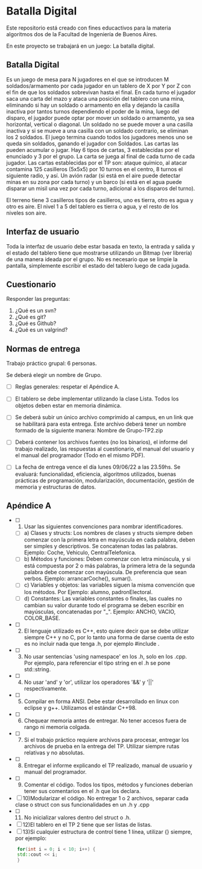 # Batalla Digital
Este repositorio está creado con fines educactivos para la materia algoritmos dos de la Facultad de Ingeniería de Buenos Aires.

En este proyecto se trabajará en un juego: La batalla digital.

## Batalla Digital
Es un juego de mesa para N jugadores en el que se introducen M soldados/armamento por cada jugador en un tablero de X por Y por Z con el fin de que los soldados sobrevivan hasta el final.
En cada turno el jugador saca una carta del mazo y ataca una posición del tablero con una mina, eliminando si hay un soldado o armamento en ella y
dejando la casilla inactiva por tantos turnos dependiendo el poder de la mina, luego del disparo, el jugador puede optar por mover un soldado o armamento, ya sea horizontal, vertical o diagonal.
Un soldado no se puede mover a una casilla inactiva y si se mueve a una casilla con un soldado contrario, se eliminan los 2 soldados.
El juego termina cuando todos los jugadores menos uno se queda sin soldados, ganando el jugador con Soldados. Las cartas las pueden
acumular o jugar. Hay 6 tipos de cartas, 3 establecidas por el enunciado y 3 por el grupo.
La carta se juega al final de cada turno de cada jugador.
Las cartas establecidas por el TP son:
ataque químico, al atacar contamina 125 casilleros (5x5x5) por 10 turnos en el centro, 8 turnos
el siguiente radio, y así. Un avión radar (si está en el aire puede detectar minas en su zona por
cada turno) y un barco (si está en el agua puede disparar un misil una vez por cada turno,
adicional a los disparos del turno).

El terreno tiene 3 casilleros tipos de casilleros, uno es tierra, otro es agua y otro es aire.
El nivel 1 a 5 del tablero es tierra o agua, y el resto de los niveles son aire.
## Interfaz de usuario
Toda la interfaz de usuario debe estar basada en texto, la entrada y salida y el estado
del tablero tiene que mostrarse utilizando un Bitmap (ver librería) de una manera ideada por el
grupo.
No es necesario que se limpie la pantalla, simplemente escribir el estado del tablero
luego de cada jugada.

## Cuestionario
Responder las preguntas:
1.   ¿Qué es un svn?
2.   ¿Qué es git?
3.   ¿Qué es Github?
4.   ¿Qué es un valgrind?


## Normas de entrega
Trabajo práctico grupal: 6 personas.

Se deberá elegir un nombre de Grupo.

- [ ] Reglas generales: respetar el Apéndice A.

- [ ] El tablero se debe implementar utilizando la clase Lista. Todos los objetos deben estar
en memoria dinámica.
- [ ] Se deberá subir un único archivo comprimido al campus, en un link que se habilitará
para esta entrega. Este archivo deberá tener un nombre formado de la siguiente manera:
Nombre de Grupo-TP2.zip
- [ ]  Deberá contener los archivos fuentes (no los binarios), el informe del trabajo realizado,
las respuestas al cuestionario, el manual del usuario y el manual del programador (Todo en el
mismo PDF).

- [ ] La fecha de entrega vence el día lunes 09/06/22 a las 23.59hs.
Se evaluará: funcionalidad, eficiencia, algoritmos utilizados, buenas prácticas de programación,
modularización, documentación, gestión de memoria y estructuras de datos.

## Apéndice A
- [ ] 1) Usar las siguientes convenciones para nombrar identificadores.
    - [ ] a) Clases y structs: Los nombres de clases y structs siempre deben comenzar con
        la primera letra en mayúscula en cada palabra, deben ser simples y descriptivos.
        Se concatenan todas las palabras. Ejemplo: Coche, Vehiculo, CentralTelefonica.
    - [ ] b) Métodos y funciones: Deben comenzar con letra minúscula, y si está compuesta
    por 2 o más palabras, la primera letra de la segunda palabra debe comenzar con
    mayúscula. De preferencia que sean verbos. Ejemplo: arrancarCoche(), sumar().
    - [ ] c) Variables y objetos: las variables siguen la misma convención que los métodos.
        Por Ejemplo: alumno, padronElectoral.
    - [ ] d) Constantes: Las variables constantes o finales, las cuales no cambian su valor
        durante todo el programa se deben escribir en mayúsculas, concatenadas por
        "_". Ejemplo: ANCHO, VACIO, COLOR_BASE.
- [ ] 2) El lenguaje utilizado es C++, esto quiere decir que se debe utilizar siempre C++ y no C,
    por lo tanto una forma de darse cuenta de esto es no incluir nada que tenga .h, por
    ejemplo #include <iostream> .
- [ ] 3) No usar sentencias 'using namespace' en los .h, solo en los .cpp. Por ejemplo, para
    referenciar el tipo string en el .h se pone std::string.
- [ ] 4) No usar 'and' y 'or', utilizar los operadores '&&' y '||' respectivamente.
- [ ] 5) Compilar en forma ANSI. Debe estar desarrollado en linux con eclipse y g++. Utilizamos
    el estándar C++98.
- [ ] 6) Chequear memoria antes de entregar. No tener accesos fuera de rango ni memoria
    colgada.
- [ ] 7) Si el trabajo práctico requiere archivos para procesar, entregar los archivos de prueba
    en la entrega del TP. Utilizar siempre rutas relativas y no absolutas.
- [ ] 8) Entregar el informe explicando el TP realizado, manual de usuario y manual del
programador.
- [ ] 9) Comentar el código. Todos los tipos, métodos y funciones deberían tener sus
    comentarios en el .h que los declara.
- [ ] 10)Modularizar el código. No entregar 1 o 2 archivos, separar cada clase o struct con sus
    funcionalidades en un .h y .cpp
- [ ] 11) No inicializar valores dentro del struct o .h.
- [ ] 12)El tablero en el TP 2 tiene que ser listas de listas.
- [ ] 13)Si cualquier estructura de control tiene 1 línea, utilizar {} siempre, por ejemplo:

```c++
    for(int i = 0; i < 10; i++) {
    std::cout << i;
    }
```